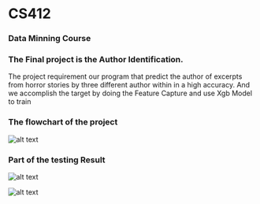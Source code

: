 # CS412

### Data Minning Course


### The Final project is the Author Identification.
The project requirement our program that predict the author of excerpts from horror stories by three different author within in a high accuracy. And we accomplish the target by doing the Feature Capture and use Xgb Model to train

### The flowchart of the project
![alt text](https://github.com/InfiniteTree/CS412/blob/main/Project/flowchart.png?raw=Ture)

### Part of the testing Result
![alt text](https://github.com/InfiniteTree/CS412/blob/main/Project/Prediction.png?raw=Ture)

![alt text](https://github.com/InfiniteTree/CS412/blob/main/Project/loss.png?raw=Ture)

